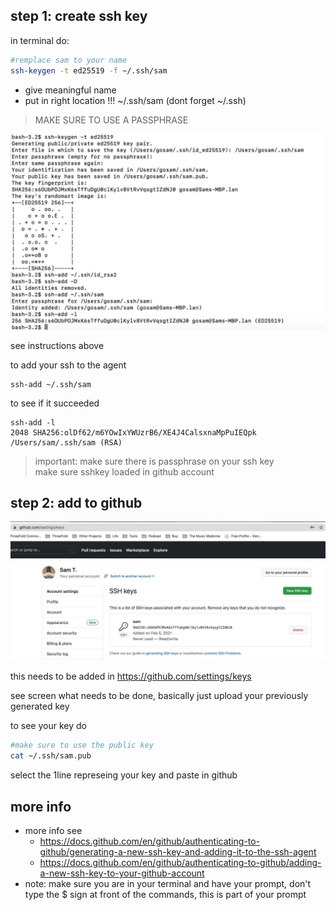## step 1: create ssh key

in terminal do:

```bash
#remplace sam to your name
ssh-keygen -t ed25519 -f ~/.ssh/sam
```

- give meaningful name
- put in right location !!! ~/.ssh/sam (dont forget ~/.ssh)

> MAKE SURE TO USE A PASSPHRASE

![](img/ssh1.png)

see instructions above

to add your ssh to the agent

```
ssh-add ~/.ssh/sam
```

to see if it succeeded

```
ssh-add -l
2048 SHA256:olDf62/m6YOwIxYWUzrB6/XE4J4CalsxnaMpPuIEQpk /Users/sam/.ssh/sam (RSA)
```

> important: make sure there is passphrase on your ssh key <br>
> make sure sshkey loaded in github account

## step 2: add to github 

![](img/ssh2.png)

this needs to be added in https://github.com/settings/keys

see screen what needs to be done, basically just upload your previously generated key

to see your key do

```bash
#make sure to use the public key
cat ~/.ssh/sam.pub
```

select the 1line represeing your key and paste in github

## more info

- more info see
  - https://docs.github.com/en/github/authenticating-to-github/generating-a-new-ssh-key-and-adding-it-to-the-ssh-agent
  - https://docs.github.com/en/github/authenticating-to-github/adding-a-new-ssh-key-to-your-github-account
- note: make sure you are in your terminal and have your prompt, don't type the $ sign at front of the commands, this is part of your prompt

